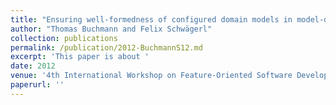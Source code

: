```yaml
---
title: "Ensuring well-formedness of configured domain models in model-driven product lines based on negative variability"
author: "Thomas Buchmann and Felix Schwägerl"
collection: publications
permalink: /publication/2012-BuchmannS12.md
excerpt: 'This paper is about '
date: 2012
venue: '4th International Workshop on Feature-Oriented Software Development, FOSD ’12, Dresden, Germany - September 24 - 25, 2012'
paperurl: ''
---
```

